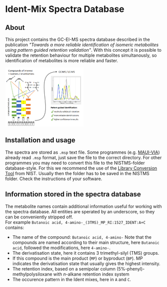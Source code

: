 # Ident-Mix Spectra Database

## About

This project contains the GC-EI-MS spectra database described in the publication _"Towards a more reliable identification of isomeric
metabolites using pattern guided retention validation"_. With this concept it is possible to validate the retention behaviour for multiple metabolites simultanously, so identification of metabolites is more reliable and faster.

<img src=images/abstract.png width = "50%">

## Installation and usage

The spectra are stored as `.msp` text file. Some programmes (e.g. [MAUI-VIA](https://www.frontiersin.org/articles/10.3389/fbioe.2014.00084/full])) already read `.msp` format, just save the file to the correct directory. 
For other programmes you may need to convert this file to the NISTMS-folder database-style. For this we recommend the use of the [Library Conversion Tool](https://chemdata.nist.gov/mass-spc/ms-search/Library_conversion_tool.html) from NIST.
Usually then the folder has to be saved in the NISTMS folder. Check the instructions of your software. 

## Information stored in the spectra database

The metabolite names contain additional information useful for working with the spectra database. All entities are sperated by an underscore, so they can be conveniently stripped off.    
For example `Butanoic acid, 4-amino-_(3TMS)_MP_RI:1527_IDENT:A+C` contains:
 * The name of the compound: `Butanoic acid, 4-amino-` Note that the compounds are named according to their main structure, here `Butanoic acid`, followed the modifications, here `4-amino-`.
 * The derivatisation state, here it contains 3 trimethyl-silyl (TMS) groups.
 * If this compound is the main product (`MP`) or byproduct (`BP`). MP indicates the derivatisation state that usually gives the highest intensity. 
 * The retention index, based on a semipolar column (5%-phenyl)-methylpolysiloxane with _n_-alkane retention index system
 * The occurence pattern in the Ident mixes, here in `A` and `C`.
